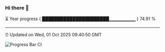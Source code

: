 ### Hi there 👋

⏳ Year progress { ██████████████████████▁▁▁▁▁▁▁▁ } 74.91 %

---

⏰ Updated on Wed, 01 Oct 2025 09:40:50 GMT

![Progress Bar CI](https://github.com/IshwaranRudhara/GIT-ACTION/workflows/Progress%20Bar%20CI/badge.svg)
